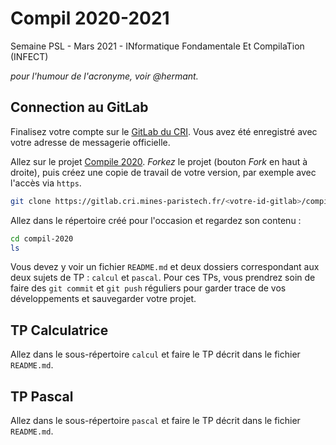 # Compil 2020-2021

Semaine PSL - Mars 2021 - INformatique Fondamentale Et CompilaTion (INFECT)

*pour l'humour de l'acronyme, voir @hermant.*

## Connection au GitLab

Finalisez votre compte sur le [GitLab du CRI](https://gitlab.cri.mines-paristech.fr/).
Vous avez été enregistré avec votre adresse de messagerie officielle.

Allez sur le projet [Compile 2020](https://gitlab.cri.mines-paristech.fr/compil-2020/compil-2020).
*Forkez* le projet (bouton *Fork* en haut à droite), puis créez une copie de travail de votre
version, par exemple avec l'accès via `https`.

```sh
git clone https://gitlab.cri.mines-paristech.fr/<votre-id-gitlab>/compil-2020
```

Allez dans le répertoire créé pour l'occasion et regardez son contenu :

```sh
cd compil-2020
ls
```

Vous devez y voir un fichier `README.md` et deux dossiers correspondant aux deux sujets
de TP : `calcul` et `pascal`. Pour ces TPs, vous prendrez soin de faire des `git commit`
et `git push` réguliers pour garder trace de vos développements et sauvegarder votre
projet.

## TP Calculatrice

Allez dans le sous-répertoire `calcul` et faire le TP décrit dans le fichier `README.md`.

## TP Pascal

Allez dans le sous-répertoire `pascal` et faire le TP décrit dans le fichier `README.md`.
